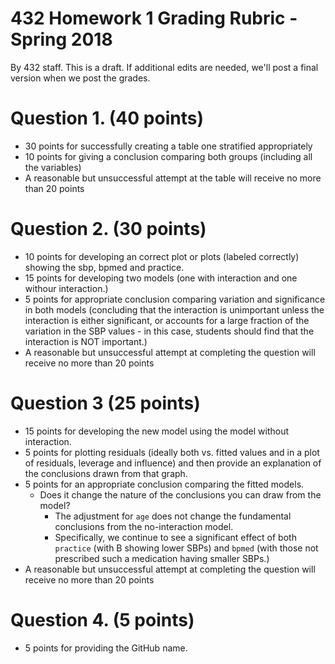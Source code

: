 # 432 Homework 1 Grading Rubric - Spring 2018

By 432 staff. This is a draft. If additional edits are needed, we'll post a final version when we post the grades.

# Question 1. (40 points)

- 30 points for successfully creating a table one stratified appropriately 
- 10 points for giving a conclusion comparing both groups (including all the variables)
- A reasonable but unsuccessful attempt at the table will receive no more than 20 points

# Question 2. (30 points)

- 10 points for developing an correct plot or plots (labeled correctly) showing the sbp, bpmed and practice.
- 15 points for developing two models (one with interaction and one withour interaction.)
- 5 points for appropriate conclusion comparing variation and significance in both models (concluding that the interaction is unimportant unless the interaction is either significant, or accounts for a large fraction of the variation in the SBP values - in this case, students should find that the interaction is NOT important.)
- A reasonable but unsuccessful attempt at completing the question will receive no more than 20 points

# Question 3 (25 points)

- 15 points for developing the new model using the model without interaction.
- 5 points for plotting residuals (ideally both vs. fitted values and in a plot of residuals, leverage and influence) and then provide an explanation of the conclusions drawn from that graph.
- 5 points for an appropriate conclusion comparing the fitted models. 
    + Does it change the nature of the conclusions you can draw from the model? 
        - The adjustment for `age` does not change the fundamental conclusions from the no-interaction model. 
        - Specifically, we continue to see a significant effect of both `practice` (with B showing lower SBPs) and `bpmed` (with those not prescribed such a medication having smaller SBPs.)
- A reasonable but unsuccessful attempt at completing the question will receive no more than 20 points

# Question 4. (5 points)

- 5 points for providing the GitHub name.
